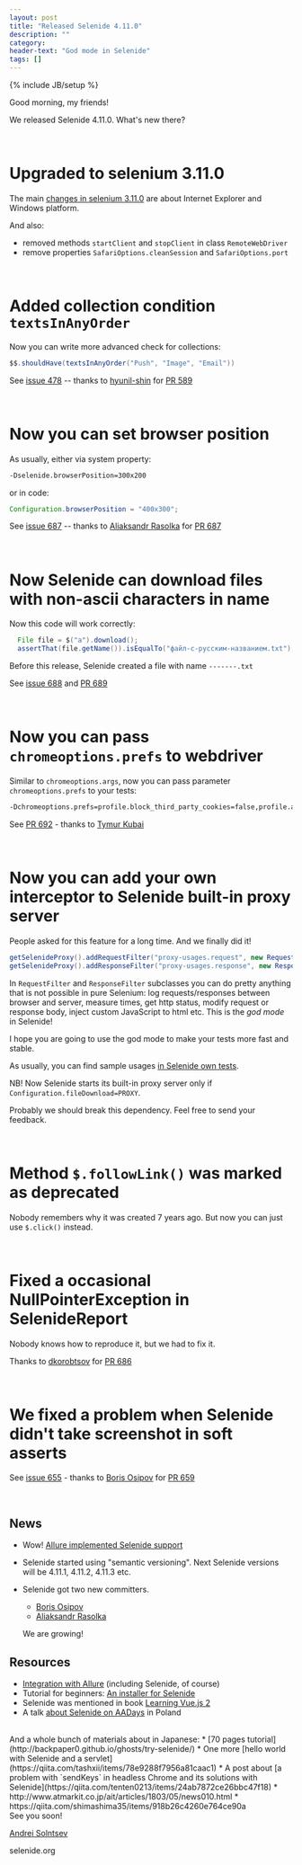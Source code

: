 ```yaml
---
layout: post
title: "Released Selenide 4.11.0"
description: ""
category:
header-text: "God mode in Selenide"
tags: []
---
```

{% include JB/setup %}
 
Good morning, my friends!

We released Selenide 4.11.0. What's new there?

<br>

# Upgraded to selenium 3.11.0

The main [changes in selenium 3.11.0]({{site.SELENIUM_CHANGELOG}}) are about Internet Explorer and Windows platform.

And also:

* removed methods `startClient` and `stopClient` in class `RemoteWebDriver`
* remove properties `SafariOptions.cleanSession` and `SafariOptions.port` 

<br>

# Added collection condition `textsInAnyOrder`

Now you can write more advanced check for collections:

```java
$$.shouldHave(textsInAnyOrder("Push", "Image", "Email"))
```

See [issue 478](https://github.com/codeborne/selenide/issues/478)  -- thanks to [hyunil-shin](https://github.com/hyunil-shin) for [PR 589](https://github.com/codeborne/selenide/pull/589)

<br>

# Now you can set browser position

As usually, either via system property:

```bash
-Dselenide.browserPosition=300x200
```

or in code:

```java
Configuration.browserPosition = "400x300";
```

See [issue 687](https://github.com/codeborne/selenide/issues/687)  -- thanks to [Aliaksandr Rasolka](https://github.com/rosolko) for [PR 687](https://github.com/codeborne/selenide/pull/687)

<br>


# Now Selenide can download files with non-ascii characters in name

Now this code will work correctly:

```java
  File file = $("a").download();
  assertThat(file.getName()).isEqualTo("файл-с-русским-названием.txt");
```

Before this release, Selenide created a file with name `-------.txt`

See [issue 688](https://github.com/codeborne/selenide/issues/688) and [PR 689](https://github.com/codeborne/selenide/pull/689)

<br>

# Now you can pass `chromeoptions.prefs` to webdriver
 
Similar to `chromeoptions.args`, now you can pass parameter `chromeoptions.prefs` to your tests:

```bash
-Dchromeoptions.prefs=profile.block_third_party_cookies=false,profile.avatar_index=26
```

See [PR 692](https://github.com/codeborne/selenide/pull/692)  -  thanks to [Tymur Kubai](https://github.com/sirdir)

<br>

# Now you can add your own interceptor to Selenide built-in proxy server

People asked for this feature for a long time. And we finally did it!

```java
getSelenideProxy().addRequestFilter("proxy-usages.request", new RequestFilter() {...});
getSelenideProxy().addResponseFilter("proxy-usages.response", new ResponseFilter() {...});
```

In `RequestFilter` and `ResponseFilter` subclasses you can do pretty anything that is not possible in pure Selenium: 
log requests/responses between browser and server, measure times, get http status, modify request or response body, 
inject custom JavaScript to html etc. This is the _god mode_ in Selenide!   

I hope you are going to use the god mode to make your tests more fast and stable.

As usually, you can find sample usages [in Selenide own tests](https://github.com/codeborne/selenide/blob/master/src/test/java/integration/proxy/ProxyServerUsageTest.java).

NB! Now Selenide starts its built-in proxy server only if `Configuration.fileDownload=PROXY`.

Probably we should break this dependency. Feel free to send your feedback.

<br>

# Method `$.followLink()` was marked as deprecated

Nobody remembers why it was created 7 years ago. But now you can just use `$.click()` instead.

<br>


# Fixed a occasional NullPointerException in SelenideReport

Nobody knows how to reproduce it, but we had to fix it. 

Thanks to [dkorobtsov](https://github.com/dkorobtsov) for [PR 686](https://github.com/codeborne/selenide/pull/686)

<br>

# We fixed a problem when Selenide didn't take screenshot in soft asserts

See [issue 655](https://github.com/codeborne/selenide/issues/655)  -   thanks to [Boris Osipov](https://github.com/BorisOsipov) for [PR 659](https://github.com/codeborne/selenide/pull/659)

<br>

## News
* Wow! [Allure implemented Selenide support](https://docs.qameta.io/allure/#_selenide)
* Selenide started using "semantic versioning". Next Selenide versions will be 4.11.1, 4.11.2, 4.11.3 etc.
* Selenide got two new committers. 
  * [Boris Osipov](https://github.com/BorisOsipov)
  * [Aliaksandr Rasolka](https://github.com/rosolko)

  We are growing! 

## Resources
* [Integration with Allure](https://docviewer.yandex.ee/view/0/?*=8tBKEPLAMQW8t2PRjyqwqnpdneR7InVybCI6InlhLWRpc2stcHVibGljOi8vcFN3SHRMY1QwQi96UCtYNXhSOXI4TTBGNzhxOEo4amFWWW5uNHA2YmNNYz0iLCJ0aXRsZSI6IkFsbHVyZSBpbnRlZ3JhdGlvbnMucGRmIiwidWlkIjoiMCIsInl1IjoiOTExNzE4NDM2MTUxODEyMzY5MCIsIm5vaWZyYW1lIjpmYWxzZSwidHMiOjE1MTgxMjM3NTkwOTF9) (including Selenide, of course)
* Tutorial for beginners: [An installer for Selenide](https://installselenium.weebly.com/)
* Selenide was mentioned in book [Learning Vue.js 2](https://books.google.ee/books?id=nszcDgAAQBAJ&pg=PA258&lpg=PA258&dq=%22selenide%22+java&source=bl&ots=9nGbDkOllN&sig=_Q1Qvlxv7c0W1w7FO7_7yQK0WFc&hl=en&sa=X&ved=0ahUKEwir-IHg0tjZAhUGtRQKHbD3CFM4MhDoAQgzMAI#v=onepage&q=%22selenide%22%20java&f=false)
* A talk [about Selenide on AADays](http://aadays.pl/wp-content/uploads/2017/10/Presentation_Selenide_AADays.pdf) in Poland

<br>
And a whole bunch of materials about in Japanese:
* [70 pages tutorial](http://backpaper0.github.io/ghosts/try-selenide/)
* One more [hello world with Selenide and a servlet](https://qiita.com/tashxii/items/78e9288f7956a81caac1)
* A post about [a problem with `sendKeys` in headless Chrome and its solutions with Selenide](https://qiita.com/tenten0213/items/24ab7872ce26bbc47f18)
* http://www.atmarkit.co.jp/ait/articles/1803/05/news010.html
* https://qiita.com/shimashima35/items/918b26c4260e764ce90a

<br>
See you soon!
<br>

[Andrei Solntsev](http://asolntsev.github.io/)

selenide.org
